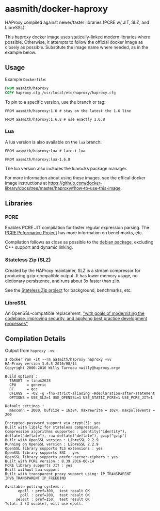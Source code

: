 # aasmith/docker-haproxy
HAProxy compiled against newer/faster libraries (PCRE w/ JIT, SLZ, and LibreSSL).

This haproxy docker image uses statically-linked modern libraries where
possible. Otherwise, it attempts to follow the official docker image as
closely as possible. Substitute the image name where needed, as in the example
below.

## Usage

Example `Dockerfile`:

```Dockerfile
FROM aasmith/haproxy
COPY haproxy.cfg /usr/local/etc/haproxy/haproxy.cfg
```

To pin to a specific version, use the branch or tag:

```
FROM aasmith/haproxy:1.6 # stay on the latest the 1.6 line
```

```
FROM aasmith/haproxy:1.6.8 # use exactly 1.6.8
```

### Lua

A lua version is also available on the `lua` branch:

```
FROM aasmith/haproxy:lua # latest lua
```

```
FROM aasmith/haproxy:lua-1.6.8
```

The lua version also includes the luarocks package manager.

For more information about using these images, see the offical docker image
instructions at https://github.com/docker-library/docs/tree/master/haproxy#how-to-use-this-image.

## Libraries

### PCRE

Enables PCRE JIT compilation for faster regular expression parsing. The [PCRE
Peformance Project][0] has more information on benchmarks, etc.

Compilation follows as close as possible to the [debian package][1], excluding
C++ support and dynamic linking.

[0]: http://sljit.sourceforge.net/pcre.html
[1]: https://buildd.debian.org/status/fetch.php?pkg=pcre3&arch=i386&ver=2%3A8.35-3.3%2Bdeb8u2&stamp=1452484092

### Stateless Zip (SLZ)

Created by the HAProxy maintainer, SLZ is a stream compressor for producing
gzip-compatible output. It has lower memory usage, no dictionary persistence,
and runs about 3x faster than zlib.

See the [Stateless Zip project][2] for background, benchmarks, etc.

[2]: http://1wt.eu/projects/libslz/

### LibreSSL

An OpenSSL-compatible replacement, ["with goals of modernizing the codebase, 
improving security, and applying best practice development processes"][3]

[3]: http://www.libressl.org

## Compilation Details

Output from `haproxy -vv`:

```
$ docker run -it --rm aasmith/haproxy haproxy -vv
HA-Proxy version 1.6.8 2016/08/14
Copyright 2000-2016 Willy Tarreau <willy@haproxy.org>

Build options :
  TARGET  = linux2628
  CPU     = generic
  CC      = gcc
  CFLAGS  = -O2 -g -fno-strict-aliasing -Wdeclaration-after-statement
  OPTIONS = USE_SLZ=1 USE_OPENSSL=1 USE_STATIC_PCRE=1 USE_PCRE_JIT=1

Default settings :
  maxconn = 2000, bufsize = 16384, maxrewrite = 1024, maxpollevents = 200

Encrypted password support via crypt(3): yes
Built with libslz for stateless compression.
Compression algorithms supported : identity("identity"), deflate("deflate"), raw-deflate("deflate"), gzip("gzip")
Built with OpenSSL version : LibreSSL 2.2.9
Running on OpenSSL version : LibreSSL 2.2.9
OpenSSL library supports TLS extensions : yes
OpenSSL library supports SNI : yes
OpenSSL library supports prefer-server-ciphers : yes
Built with PCRE version : 8.39 2016-06-14
PCRE library supports JIT : yes
Built without Lua support
Built with transparent proxy support using: IP_TRANSPARENT IPV6_TRANSPARENT IP_FREEBIND

Available polling systems :
      epoll : pref=300,  test result OK
       poll : pref=200,  test result OK
     select : pref=150,  test result OK
Total: 3 (3 usable), will use epoll.
```

